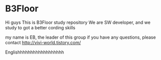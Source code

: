 # B3Floor

Hi guys 
This is B3Floor study repository
We are SW developer, and we study to got a better cording skills

my name is EB, the leader of this group 
if you have any questions, please contact http://vivi-world.tistory.com/

Englishhhhhhhhhhhhhhhhhh
